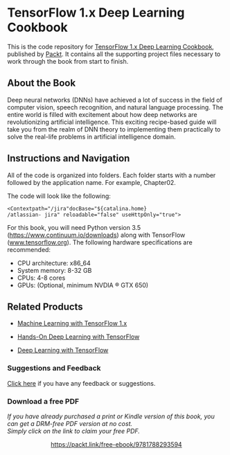 


# TensorFlow 1.x Deep Learning Cookbook
This is the code repository for [TensorFlow 1.x Deep Learning Cookbook](https://www.packtpub.com/big-data-and-business-intelligence/tensorflow-1x-deep-learning-cookbook?utm_source=github&utm_medium=repository&utm_campaign=9781788293594), published by [Packt](https://www.packtpub.com/?utm_source=github). It contains all the supporting project files necessary to work through the book from start to finish.
## About the Book
Deep neural networks (DNNs) have achieved a lot of success in the field of computer vision, speech recognition, and natural language processing. The entire world is filled with excitement about how deep networks are revolutionizing artificial intelligence. This exciting recipe-based guide will take you from the realm of DNN theory to implementing them practically to solve the real-life problems in artificial intelligence domain.


## Instructions and Navigation
All of the code is organized into folders. Each folder starts with a number followed by the application name. For example, Chapter02.



The code will look like the following:
```
<Contextpath="/jira"docBase="${catalina.home}
/atlassian- jira" reloadable="false" useHttpOnly="true">
```

For this book, you will need Python version 3.5 (https://www.continuum.io/downloads)
along with TensorFlow (www.tensorflow.org). The following hardware specifications are
recommended:
* CPU architecture: x86_64
* System memory: 8-32 GB
* CPUs: 4-8 cores
* GPUs: (Optional, minimum NVDIA ® GTX 650)

## Related Products
* [Machine Learning with TensorFlow 1.x](https://www.packtpub.com/big-data-and-business-intelligence/machine-learning-tensorflow-1x?utm_source=github&utm_medium=repository&utm_campaign=9781786462961)

* [Hands-On Deep Learning with TensorFlow](https://www.packtpub.com/big-data-and-business-intelligence/hands-deep-learning-tensorflow?utm_source=github&utm_medium=repository&utm_campaign=9781787282773)

* [Deep Learning with TensorFlow](https://www.packtpub.com/big-data-and-business-intelligence/deep-learning-tensorflow?utm_source=github&utm_medium=repository&utm_campaign=9781786469786)

### Suggestions and Feedback
[Click here](https://docs.google.com/forms/d/e/1FAIpQLSe5qwunkGf6PUvzPirPDtuy1Du5Rlzew23UBp2S-P3wB-GcwQ/viewform) if you have any feedback or suggestions.
### Download a free PDF

 <i>If you have already purchased a print or Kindle version of this book, you can get a DRM-free PDF version at no cost.<br>Simply click on the link to claim your free PDF.</i>
<p align="center"> <a href="https://packt.link/free-ebook/9781788293594">https://packt.link/free-ebook/9781788293594 </a> </p>